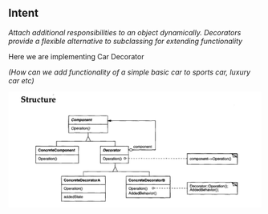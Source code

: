 Intent
-----
*Attach additional responsibilities to an object dynamically. Decorators provide a
flexible alternative to subclassing for extending functionality*

Here we are implementing Car Decorator

_(How can we add functionality of a simple basic car to sports car, luxury car etc)_

![decorator.png](decorator.png)